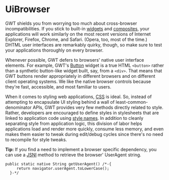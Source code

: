 UiBrowser
===

GWT shields you from worrying too much about cross-browser incompatibilities. If you stick to built-in [widgets](DevGuideUiWidgets.html)
and [composites](DevGuideUiCustomWidgets.html), your applications will work similarly on the most recent versions of Internet Explorer,
Firefox, Chrome, and Safari. (Opera, too, most of the time.) DHTML user interfaces are remarkably quirky, though, so make sure to test your applications thoroughly on every browser.

Whenever possible, GWT defers to browsers' native user interface elements. For example, GWT's [Button](/javadoc/latest/com/google/gwt/user/client/ui/Button.html) widget is a true HTML `<button>`
rather than a synthetic button-like widget built, say, from a `<div>`. That means that GWT buttons render appropriately in different browsers and on different client
operating systems. We like the native browser controls because they're fast, accessible, and most familiar to users.

When it comes to styling web applications, [CSS](http://www.w3.org/Style/CSS/) is ideal. So, instead of attempting to encapsulate UI styling behind a
wall of least-common-denominator APIs, GWT provides very few methods directly related to style. Rather, developers are encouraged to define styles in stylesheets that are linked
to application code using [style names](/javadoc/latest/com/google/gwt/user/client/ui/UIObject.html#setStyleName\(java.lang.String\)). In addition to cleanly separating style from application logic, this division of labor helps applications load and render more quickly, consume
less memory, and even makes them easier to tweak during edit/debug cycles since there's no need to recompile for style tweaks.

**Tip:** If you find a need to implement a browser specific dependency, you can use a [JSNI](DevGuideCodingBasics.html#DevGuideJavaScriptNativeInterface)
method to retrieve the browser' UserAgent string.

```
public static native String getUserAgent() /*-{
     return navigator.userAgent.toLowerCase();
  }-*/
```

